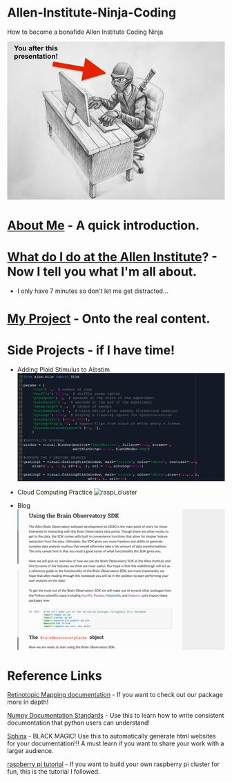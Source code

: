 # Allen-Institute-Ninja-Coding
How to become a bonafide Allen Institute Coding Ninja

![coding ninja](images/coding_ninja.png)




# [About Me](AboutMe.md) - A quick introduction.



# [What do I do at the Allen Institute](WhatIDo.md)? - Now I tell you what I'm all about.

- I only have 7 minutes so don't let me get distracted...

# [My Project](https://github.com/jhyearsley/retinotopic_mapping/tree/dev) - Onto the real content.


# Side Projects - if I have time!

- Adding Plaid Stimulus to Aibstim
![plaid_stim](images/plaid_stim.png)

- Cloud Computing Practice
![raspi_cluster](images/raspi_all.png)

-  Blog
![blog](images/blog.png)



# Reference Links


[Retinotopic Mapping documentation](
http://retinotopic-mapping.readthedocs.io/en/latest/) - If you want to check
out our package more in depth!

[Numpy Documentation Standards](
https://github.com/numpy/numpy/blob/master/doc/HOWTO_DOCUMENT.rst.txt) -
Use this to learn how to write consistent documentation
that python users can understand!

[Sphinx](http://www.sphinx-doc.org/en/stable/index.html) - BLACK MAGIC!
Use this to automatically generate html websites for your documentation!!! 
A must learn if you want to share your work with a larger audience.

[raspberry pi tutorial](http://makezine.com/projects/build-a-compact-4-node-raspberry-pi-cluster/) -
If you want to build your own raspberry pi cluster for fun, this is the tutorial I followed.